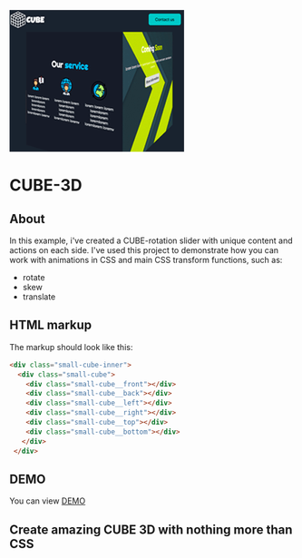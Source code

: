 
![CUBE 3D](https://github.com/Sushasgit/CUBE-3D/raw/master/img/cube3D.png)
# CUBE-3D 
## About
In this example, i've created a CUBE-rotation slider with unique content and actions on each side.
I've used this project to demonstrate how you can work with animations in CSS and main CSS transform functions, such as:
- rotate
- skew
- translate
## HTML markup
The markup should look like this:
``` html
<div class="small-cube-inner">
  <div class="small-cube">
    <div class="small-cube__front"></div>
    <div class="small-cube__back"></div>
    <div class="small-cube__left"></div>
    <div class="small-cube__right"></div>
    <div class="small-cube__top"></div>
    <div class="small-cube__bottom"></div>
   </div>
 </div>
```
## DEMO
You can view  [DEMO](https://sushasgit.github.io/CUBE3D/)
## Create amazing CUBE 3D with nothing more than CSS

